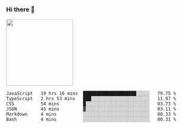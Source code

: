 ### Hi there 👋

<!--
**hwolf0610/hwolf0610** is a ✨ _special_ ✨ repository because its `README.md` (this file) appears on your GitHub profile.

Here are some ideas to get you started:

- 🔭 I’m currently working on ...
- 🌱 I’m currently learning ...
- 👯 I’m looking to collaborate on ...
- 🤔 I’m looking for help with ...
- 💬 Ask me about ...
- 📫 How to reach me: ...
- 😄 Pronouns: ...
- ⚡ Fun fact: ...
-->

<img height="180em" src="https://github-readme-stats.vercel.app/api?username=hwolf0610&show_icons=true&hide_border=true&&count_private=true&include_all_commits=true" />


<!--START_SECTION:waka-->

```text
JavaScript   19 hrs 16 mins  ████████████████████░░░░░   79.75 %
TypeScript   2 hrs 53 mins   ███░░░░░░░░░░░░░░░░░░░░░░   11.97 %
CSS          54 mins         █░░░░░░░░░░░░░░░░░░░░░░░░   03.73 %
JSON         45 mins         ▓░░░░░░░░░░░░░░░░░░░░░░░░   03.11 %
Markdown     4 mins          ░░░░░░░░░░░░░░░░░░░░░░░░░   00.33 %
Bash         4 mins          ░░░░░░░░░░░░░░░░░░░░░░░░░   00.31 %
```

<!--END_SECTION:waka-->
